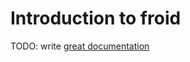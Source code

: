 # Introduction to froid

TODO: write [great documentation](http://jacobian.org/writing/great-documentation/what-to-write/)
